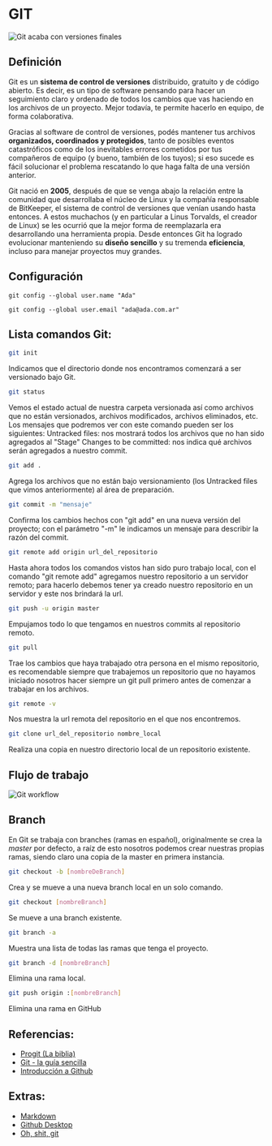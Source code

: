 # GIT

![Git acaba con versiones finales](https://cmolinaord.github.io/images/tfg_meme_versiones.jpg)

## Definición
Git es un **sistema de control de versiones** distribuido, gratuito y de código abierto. Es decir, es un tipo de software pensando para hacer un seguimiento claro y ordenado de todos los cambios que vas haciendo en los archivos de un proyecto. Mejor todavía, te permite hacerlo en equipo, de forma colaborativa.

Gracias al software de control de versiones, podés mantener tus archivos **organizados, coordinados y protegidos**, tanto de posibles eventos catastróficos como de los inevitables errores cometidos por tus compañeros de equipo (y bueno, también de los tuyos); si eso sucede es fácil solucionar el problema rescatando lo que haga falta de una versión anterior.

Git nació en **2005**, después de que se venga abajo la relación entre la comunidad que desarrollaba el núcleo de Linux y la compañía responsable de BitKeeper, el sistema de control de versiones que venían usando hasta entonces. A estos muchachos (y en particular a Linus Torvalds, el creador de Linux) se les ocurrió que la mejor forma de reemplazarla era desarrollando una herramienta propia. Desde entonces Git ha logrado evolucionar manteniendo su **diseño sencillo** y su tremenda **eficiencia**, incluso para manejar proyectos muy grandes.

## Configuración
```
git config --global user.name "Ada"
```
```
git config --global user.email "ada@ada.com.ar"
```

## Lista comandos Git:

```bash
git init
```
Indicamos que el directorio donde nos encontramos comenzará a ser versionado bajo Git.

```bash
git status
```
Vemos el estado actual de nuestra carpeta versionada así como archivos que no están versionados, archivos modificados, archivos eliminados, etc. Los mensajes que podremos ver con este comando pueden ser los siguientes:
Untracked files: nos mostrará todos los archivos que no han sido agregados al "Stage"
Changes to be committed: nos indica qué archivos serán agregados a nuestro commit.

```bash
git add .
```
Agrega los archivos que no están bajo versionamiento (los Untracked files que vimos anteriormente) al área de preparación.

```bash
git commit -m "mensaje"
```
Confirma los cambios hechos con "git add" en una nueva versión del proyecto; con el parámetro "-m" le indicamos un mensaje para describir la razón del commit.

```bash
git remote add origin url_del_repositorio
```
Hasta ahora todos los comandos vistos han sido puro trabajo local, con el comando "git remote add" agregamos nuestro repositorio a un servidor remoto; para hacerlo debemos tener ya creado nuestro repositorio en un servidor y este nos brindará la url.

```bash
git push -u origin master
```
Empujamos todo lo que tengamos en nuestros commits al repositorio remoto.

```bash
git pull
```
Trae los cambios que haya trabajado otra persona en el mismo repositorio, es recomendable siempre que trabajemos un repositorio que no hayamos iniciado nosotros hacer siempre un git pull primero antes de comenzar a trabajar en los archivos.

```bash
git remote -v
```
Nos muestra la url remota del repositorio en el que nos encontremos.

```bash
git clone url_del_repositorio nombre_local
```
Realiza una copia en nuestro directorio local de un repositorio existente.

## Flujo de trabajo
![Git workflow](https://miro.medium.com/max/686/0*lsQ82IoER2Vys2fg.)

## Branch 
En Git se trabaja con branches (ramas en español), originalmente se crea la *master* por defecto, a raíz de esto nosotros podemos crear nuestras propias ramas, siendo claro una copia de la master en primera instancia. 

```bash
git checkout -b [nombreDeBranch]
```
Crea y se mueve a una nueva branch local en un solo comando.

```bash
git checkout [nombreBranch]
```
Se mueve a una branch existente.

```bash
git branch -a
```
Muestra una lista de todas las ramas que tenga el proyecto.

```bash
git branch -d [nombreBranch]
```
Elimina una rama local.

```bash
git push origin :[nombreBranch]
```
Elimina una rama en GitHub


## Referencias:
* [Progit (La biblia)](https://git-scm.com/book/es/v1)
* [Git - la guía sencilla](http://rogerdudler.github.io/git-guide/index.es.html)
* [Introducción a Github](http://www.cristalab.com/tutoriales/introduccion-a-github-en-linux-ubuntu-c106086l)

## Extras:
* [Markdown](https://guides.github.com/features/mastering-markdown)
* [Github Desktop](https://desktop.github.com)
* [Oh, shit, git](http://ohshitgit.com)